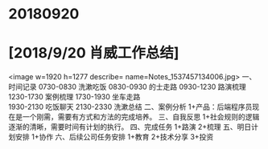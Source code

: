 # 20180920

# [2018/9/20 肖威工作总结]

<image w=1920 h=1277 describe= name=Notes_1537457134006.jpg>
一、时间记录
0730-0830 洗漱吃饭
0830-0930 的士走路
0930-1230 路演梳理
1230-1730 案例梳理
1730-1930 坐车走路  
1930-2130 吃饭聊天
2130-2330 洗漱总结
二、案例分析
1+产品：后端程序员现在是一个刚需，需要有方式和方法的完成培养。
三、自我反思
1+社会规则的逻辑逐渐的清晰，需要时间有计划的执行。
四、完成任务
1+路演
2+梳理
五、明日计划安排
1+协作
六、后续公司任务安排
1+教育 2+技术分享 3+投资
